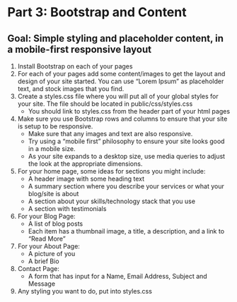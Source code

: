 # Part 3: Bootstrap and Content
## Goal: Simple styling and placeholder content, in a mobile-first responsive layout

1. Install Bootstrap on each of your pages
2. For each of your pages add some content/images to get the layout and design of your site started. You can use “Lorem Ipsum” as placeholder text, and stock images that you find.
3. Create a styles.css file where you will put all of your global styles for your site. The file should be located in public/css/styles.css
    * You should link to styles.css from the header part of your html pages
4. Make sure you use Bootstrap rows and columns to ensure that your site is setup to be responsive. 
    * Make sure that any images and text are also responsive. 
    * Try using a “mobile first” philosophy to ensure your site looks good in a mobile size. 
    * As your site expands to a desktop size, use media queries to adjust the look at the appropriate dimensions.
5. For your home page, some ideas for sections you might include:
    * A header image with some heading text
    * A summary section where you describe your services or what your blog/site is about
    * A section about your skills/technology stack that you use
    * A section with testimonials
6. For your Blog Page:
    * A list of blog posts
    * Each item has a thumbnail image, a title, a description, and a link to “Read More”
7. For your About Page:
    * A picture of you
    * A brief Bio
8. Contact Page:
    * A form that has input for a Name, Email Address, Subject and Message
9. Any styling you want to do, put into styles.css
